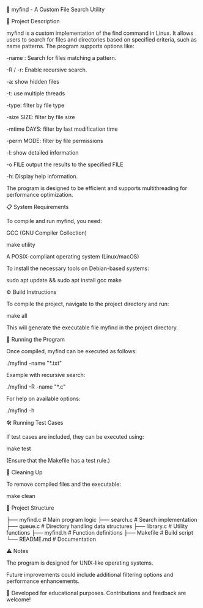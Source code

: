 📌 myfind - A Custom File Search Utility

📖 Project Description

myfind is a custom implementation of the find command in Linux. It allows users to search for files and directories based on specified criteria, such as name patterns. The program supports options like:

-name <pattern>: Search for files matching a pattern.

-R / -r: Enable recursive search.

-a: show hidden files

-t:  use multiple threads

-type: filter by file type

-size SIZE: filter by file size

-mtime DAYS: filter by last modification time

-perm MODE: filter by file permissions

-l: show detailed information

-o FILE output the results to the specified FILE

-h: Display help information.

The program is designed to be efficient and supports multithreading for performance optimization.


📋 System Requirements

To compile and run myfind, you need:

GCC (GNU Compiler Collection)

make utility

A POSIX-compliant operating system (Linux/macOS)

To install the necessary tools on Debian-based systems:

sudo apt update && sudo apt install gcc make


⚙️ Build Instructions

To compile the project, navigate to the project directory and run:

make all

This will generate the executable file myfind in the project directory.


🚀 Running the Program

Once compiled, myfind can be executed as follows:

./myfind -name "*.txt"

Example with recursive search:

./myfind -R -name "*.c"

For help on available options:

./myfind -h


🛠 Running Test Cases

If test cases are included, they can be executed using:

make test

(Ensure that the Makefile has a test rule.)


🧹 Cleaning Up

To remove compiled files and the executable:

make clean


📂 Project Structure

├── myfind.c      # Main program logic
├── search.c      # Search implementation
├── queue.c       # Directory handling data structures
├── library.c     # Utility functions
├── myfind.h      # Function definitions
├── Makefile      # Build script
└── README.md     # Documentation

⚠️ Notes

The program is designed for UNIX-like operating systems.

Future improvements could include additional filtering options and performance enhancements.

📌 Developed for educational purposes. Contributions and feedback are welcome!
